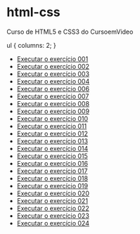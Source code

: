 # html-css
 Curso de HTML5 e CSS3 do CursoemVideo

 ul {
    columns: 2;
 }

 <ul>
    <li><a href="https://mariaeduardapj.github.io/html-css/modulo1/exercícios/ex001/index.html">Executar o exercício 001</a></li>
    <li><a href="https://mariaeduardapj.github.io/html-css/modulo1/exercícios/ex002/index.html">Executar o exercício 002</a></li>
    <li><a href="https://mariaeduardapj.github.io/html-css/modulo1/exercícios/ex003/index.html">Executar o exercício 003</a></li>
    <li><a href="https://mariaeduardapj.github.io/html-css/modulo1/exercícios/ex004/index.html">Executar o exercício 004</a></li>
    <li><a href="https://mariaeduardapj.github.io/html-css/modulo1/exercícios/ex006/index.html">Executar o exercício 006</a></li>
    <li><a href="https://mariaeduardapj.github.io/html-css/modulo1/exercícios/ex007/index.html">Executar o exercício 007</a></li>
    <li><a href="https://mariaeduardapj.github.io/html-css/modulo1/exercícios/ex008/index.html">Executar o exercício 008</a></li>
    <li><a href="https://mariaeduardapj.github.io/html-css/modulo1/exercícios/ex009/index.html">Executar o exercício 009</a></li>
    <li><a href="https://mariaeduardapj.github.io/html-css/modulo1/exercícios/ex010/index.html">Executar o exercício 010</a></li>
    <li><a href="https://mariaeduardapj.github.io/html-css/modulo1/exercícios/ex011/index.html">Executar o exercício 011</a></li>
    <li><a href="https://mariaeduardapj.github.io/html-css/modulo1/exercícios/ex012/index.html">Executar o exercício 012</a></li>
    <li><a href="https://mariaeduardapj.github.io/html-css/modulo1/exercícios/ex013/index.html">Executar o exercício 013</a></li>
    <li><a href="https://mariaeduardapj.github.io/html-css/modulo1/exercícios/ex014/index.html">Executar o exercício 014</a></li>
    <li><a href="https://mariaeduardapj.github.io/html-css/modulo1/exercícios/ex015/index.html">Executar o exercício 015</a></li>
    <li><a href="https://mariaeduardapj.github.io/html-css/modulo2/exercicios/ex016/index.html">Executar o exercício 016</a></li>
    <li><a href="https://mariaeduardapj.github.io/html-css/modulo2/exercicios/ex017/index.html">Executar o exercício 017</a></li>
    <li><a href="https://mariaeduardapj.github.io/html-css/modulo2/exercicios/ex018/index.html">Executar o exercício 018</a></li>
    <li><a href="https://mariaeduardapj.github.io/html-css/modulo2/exercicios/ex019/index.html">Executar o exercício 019</a></li>
    <li><a href="https://mariaeduardapj.github.io/html-css/modulo2/exercicios/ex020/index.html">Executar o exercício 020</a></li>
    <li><a href="https://mariaeduardapj.github.io/html-css/modulo2/exercicios/ex021/index.html">Executar o exercício 021</a></li>
    <li><a href="https://mariaeduardapj.github.io/html-css/modulo3/exercicios/ex022/fundo006.html">Executar o exercício 022</a></li>
    <li><a href="https://mariaeduardapj.github.io/html-css/modulo3/exercicios/ex023/tabela006.html">Executar o exercício 023</a></li>
    <li><a href="https://mariaeduardapj.github.io/html-css/modulo4/exercicios/ex024/iframe003.html">Executar o exercício 024</a></li>
 </ul>
